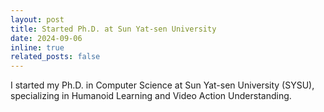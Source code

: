 ```yaml
---
layout: post
title: Started Ph.D. at Sun Yat-sen University
date: 2024-09-06
inline: true
related_posts: false
---
```


I started my Ph.D. in Computer Science at Sun Yat-sen University (SYSU), specializing in Humanoid Learning and Video Action Understanding.
